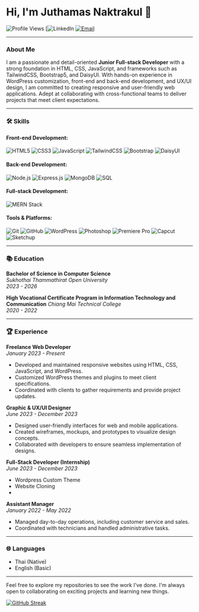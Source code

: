 # Hi, I'm Juthamas Naktrakul 👋

![Profile Views](https://komarev.com/ghpvc/?username=ffavfern&color=blueviolet)
[![LinkedIn](https://www.linkedin.com/in/juthamas-naktrakul-1134192b8/)
[![Email](https://img.shields.io/badge/Email-Contact-blue)](mailto:Juthamas.ntk@gmail.com)

---

### About Me

I am a passionate and detail-oriented **Junior Full-stack Developer** with a strong foundation in HTML, CSS, JavaScript, and frameworks such as TailwindCSS, Bootstrap5, and DaisyUI. With hands-on experience in WordPress customization, front-end and back-end development, and UX/UI design, I am committed to creating responsive and user-friendly web applications. Adept at collaborating with cross-functional teams to deliver projects that meet client expectations.

---

### 🛠 Skills

#### Front-end Development:
![HTML5](https://img.shields.io/badge/HTML5-E34F26?style=flat&logo=html5&logoColor=white)
![CSS3](https://img.shields.io/badge/CSS3-1572B6?style=flat&logo=css3&logoColor=white)
![JavaScript](https://img.shields.io/badge/JavaScript-F7DF1E?style=flat&logo=javascript&logoColor=black)
![TailwindCSS](https://img.shields.io/badge/TailwindCSS-38B2AC?style=flat&logo=tailwind-css&logoColor=white)
![Bootstrap](https://img.shields.io/badge/Bootstrap-563D7C?style=flat&logo=bootstrap&logoColor=white)
![DaisyUI](https://img.shields.io/badge/DaisyUI-38B2AC?style=flat&logo=daisyui&logoColor=white)

#### Back-end Development:
![Node.js](https://img.shields.io/badge/Node.js-339933?style=flat&logo=node-dot-js&logoColor=white)
![Express.js](https://img.shields.io/badge/Express.js-000000?style=flat&logo=express&logoColor=white)
![MongoDB](https://img.shields.io/badge/MongoDB-47A248?style=flat&logo=mongodb&logoColor=white)
![SQL](https://img.shields.io/badge/SQL-4479A1?style=flat&logo=sql&logoColor=white)

#### Full-stack Development:
![MERN Stack](https://img.shields.io/badge/MERN-3B5998?style=flat&logo=mongodb&logoColor=white)

#### Tools & Platforms:
![Git](https://img.shields.io/badge/Git-F05032?style=flat&logo=git&logoColor=white)
![GitHub](https://img.shields.io/badge/GitHub-181717?style=flat&logo=github&logoColor=white)
![WordPress](https://img.shields.io/badge/WordPress-21759B?style=flat&logo=wordpress&logoColor=white)
![Photoshop](https://img.shields.io/badge/Adobe%20Photoshop-31A8FF?style=flat&logo=adobe-photoshop&logoColor=white)
![Premiere Pro](https://img.shields.io/badge/Adobe%20Premiere%20Pro-9999FF?style=flat&logo=adobe-premiere-pro&logoColor=white)
![Capcut](https://img.shields.io/badge/Capcut-000000?style=flat&logo=capcut&logoColor=white)
![Sketchup](https://img.shields.io/badge/SketchUp-005F9E?style=flat&logo=sketchup&logoColor=white)

---

### 📚 Education

**Bachelor of Science in Computer Science**  
*Sukhothai Thammathirat Open University*  
*2023 - 2026*  

**High Vocational Certificate Program in Information Technology and Communication**
*Chiang Mai Technical College*  
*2020 - 2022*  

---

### 🏆 Experience

**Freelance Web Developer**  
*January 2023 - Present*  
- Developed and maintained responsive websites using HTML, CSS, JavaScript, and WordPress.
- Customized WordPress themes and plugins to meet client specifications.
- Coordinated with clients to gather requirements and provide project updates.

**Graphic & UX/UI Designer**  
*June 2023 - December 2023*  
- Designed user-friendly interfaces for web and mobile applications.
- Created wireframes, mockups, and prototypes to visualize design concepts.
- Collaborated with developers to ensure seamless implementation of designs.

**Full-Stack Developer (Internship)**  
*June 2023 - December 2023*  
- Wordpress Custom Theme
- Website Cloning
- 

**Assistant Manager**  
*January 2022 - May 2022*  
- Managed day-to-day operations, including customer service and sales.
- Coordinated with technicians and handled administrative tasks.

---

### 🌐 Languages

- Thai (Native)
- English (Basic)

---

Feel free to explore my repositories to see the work I've done. I'm always open to collaborating on exciting projects and learning new things.

[![GitHub Streak](https://github-readme-streak-stats.herokuapp.com/?user=ffavfern&theme=dark)](https://git.io/streak-stats)
